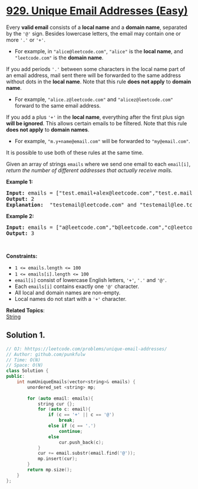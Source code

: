 # [929. Unique Email Addresses (Easy)](hhttps://leetcode.com/problems/unique-email-addresses/)

<p>Every <b>valid email</b> consists of a <b>local name</b> and a <b>domain name</b>, separated by the <code>'@'</code> sign.
  Besides lowercase letters, the email may contain one or more <code>'.'</code> or <code>'+'</code>.</p>
  
<ul>
  <li>For example, in <code>"alice@leetcode.com"</code>, <code>"alice"</code> is the <b>local name</b>, and <code>"leetcode.com"</code> is the <b>domain name</b>.</li>
</ul>

<p>If you add periods <code>'.'</code> between some characters in the local name part of an email address, 
  mail sent there will be forwarded to the same address without dots in the <b>local name</b>.
  Note that this rule <b>does not apply</b> to <b>domain name</b>.</p>
  
<ul>
  <li>For example, <code>"alice.z@leetcode.com"</code> and <code>"alicez@leetcode.com"</code> forward to the same email address.</li>
</ul>

<p>If you add a plus <code>'+'</code> in the <b>local name</b>, everything after the first plus sign <b>will be ignored</b>.
  This allows certain emails to be filtered. Note that this rule <b>does not apply</b> to <b>domain names</b>.</p>
  
<ul>
  <li>For example, <code>"m.y+name@email.com"</code> will be forwarded to <code>"my@email.com"</code>.</li>
</ul>

<p>It is possible to use both of these rules at the same time.</p>
<p>Given an array of strings <code>emails</code> where we send one email to each <code>email[i]</code>, 
  <em>return the number of different addresses that actually receive mails.</em></p>


<p><strong>Example 1:</strong></p>

<pre><strong>Input:</strong> emails = ["test.email+alex@leetcode.com","test.e.mail+bob.cathy@leetcode.com","testemail+david@lee.tcode.com"]
<strong>Output:</strong> 2
<strong>Explanation: </strong> "testemail@leetcode.com" and "testemail@lee.tcode.com" actually receive mails.
</pre>

<p><strong>Example 2:</strong></p>

<pre><strong>Input:</strong> emails = ["a@leetcode.com","b@leetcode.com","c@leetcode.com"]
<strong>Output:</strong> 3
</pre>


<p>&nbsp;</p>
<p><strong>Constraints:</strong></p>

<ul>
  <li><code>1 &lt;= emails.length &lt;= 100</code></li>
  <li><code>1 &lt;= emails[i].length &lt;= 100</code></li>
  <li><code>email[i]</code> consist of lowercase English letters, <code>'+'</code>, <code>'.'</code> and <code>'@'</code>.</li>
  <li>Each <code>emails[i]</code> contains exactly one <code>'@'</code> character.</li>
  <li>All local and domain names are non-empty.</li>
  <li>Local names do not start with a <code>'+'</code> character.</li>
</ul>



**Related Topics**:  
[String](https://leetcode.com/tag/string/)


## Solution 1.

```cpp
// OJ: hhttps://leetcode.com/problems/unique-email-addresses/
// Author: github.com/punkfulw
// Time: O(N)
// Space: O(N)
class Solution {
public:
    int numUniqueEmails(vector<string>& emails) {
        unordered_set <string> mp;
        
        for (auto email: emails){
            string cur {};
            for (auto c: email){
                if (c == '+' || c == '@')
                    break;
                else if (c == '.')
                    continue;
                else
                    cur.push_back(c);
            }
            cur += email.substr(email.find('@'));
            mp.insert(cur);
        }
        return mp.size();
    }
};
```
